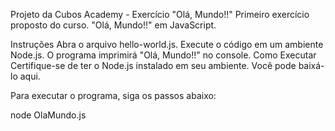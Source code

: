 Projeto da Cubos Academy - Exercício "Olá, Mundo!!"
Primeiro exercício proposto do curso. "Olá, Mundo!!" em JavaScript.

Instruções
Abra o arquivo hello-world.js.
Execute o código em um ambiente Node.js.
O programa imprimirá "Olá, Mundo!!" no console.
Como Executar
Certifique-se de ter o Node.js instalado em seu ambiente. Você pode baixá-lo aqui.

Para executar o programa, siga os passos abaixo:

node OlaMundo.js
